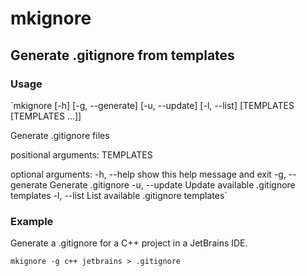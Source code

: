# mkignore
## Generate .gitignore from templates

### Usage
`mkignore [-h] [-g, --generate] [-u, --update] [-l, --list] [TEMPLATES [TEMPLATES ...]]

Generate .gitignore files

positional arguments:
  TEMPLATES

optional arguments:
  -h, --help      show this help message and exit
  -g, --generate  Generate .gitignore
  -u, --update    Update available .gitignore templates
  -l, --list      List available .gitignore templates`
  
### Example
Generate a .gitignore for a C++ project in a JetBrains IDE.

`mkignore -g c++ jetbrains > .gitignore`